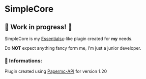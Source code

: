 # SimpleCore 
## 👷 Work in progress! 👷
SimpleCore is my <a href="https://essentialsx.net">Essentialsx</a>-like plugin created for **my** needs.

Do **NOT** expect anything fancy form me, I'm just a junior developer.

### 📜 Informations:
Plugin created using <a href="https://papermc.io">Papermc-API</a> for version 1.20
